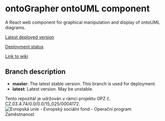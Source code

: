 # ontoGrapher ontoUML component

A React web component for graphical manipulation and display of ontoUML diagrams.

[Latest deployed version](https://kbss.felk.cvut.cz/tools/ontoGrapher/)

[Deployment status](https://kbss.felk.cvut.cz/jenkins/view/JavaScript/job/ontoGrapher/)

[Link to wiki](https://github.com/opendata-mvcr/ontoGrapher/wiki)

## Branch description
* **master**: The latest stable version. This branch is used for deployment.
* **latest**: Latest version. May be unstable.

Tento repozitář je udržován v rámci projektu OPZ č. CZ.03.4.74/0.0/0.0/15_025/0004172.
![Evropská unie - Evropský sociální fond - Operační program Zaměstnanost](https://data.gov.cz/images/ozp_logo_cz.jpg)
